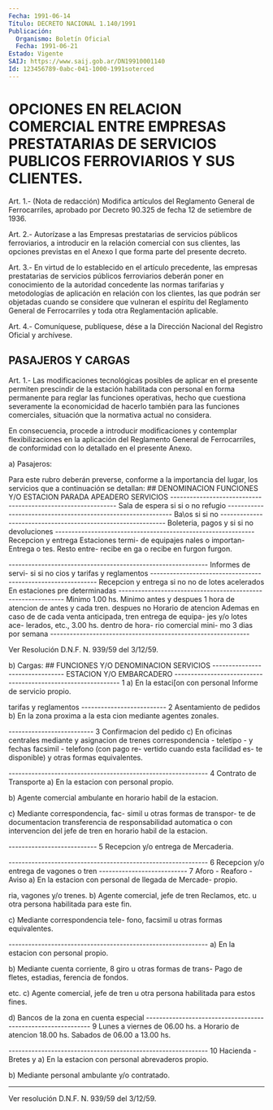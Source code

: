 ```yaml
---
Fecha: 1991-06-14
Título: DECRETO NACIONAL 1.140/1991
Publicación:
  Organismo: Boletín Oficial
  Fecha: 1991-06-21
Estado: Vigente
SAIJ: https://www.saij.gob.ar/DN19910001140
Id: 123456789-0abc-041-1000-1991soterced
---
```

# OPCIONES EN RELACION COMERCIAL ENTRE EMPRESAS PRESTATARIAS DE SERVICIOS PUBLICOS FERROVIARIOS Y SUS CLIENTES.

<a id="1"></a>
Art. 1.- (Nota de redacción) Modifica artículos del Reglamento General  de  Ferrocarriles, aprobado por Decreto 90.325 de fecha 12 de setiembre de 1936.

<a id="2"></a>
Art.  2.-  Autorízase a las Empresas prestatarias de servicios públicos ferroviarios,  a  introducir  en la relación comercial con sus clientes, las opciones previstas en  el Anexo I que forma parte del presente decreto.

<a id="3"></a>
Art. 3.- En virtud de lo establecido en el artículo precedente, las   empresas  prestatarias  de  servicios  públicos  ferroviarios deberán  poner  en  conocimiento  de  la  autoridad  concedente las normas tarifarias y metodologías de aplicación en relación  con los clientes,  las  que  podrán  ser  objetadas cuando se considere que vulneran  el espíritu del Reglamento  General  de  Ferrocarriles  y toda otra Reglamentación aplicable.

<a id="4"></a>
Art. 4.- Comuníquese, publíquese, dése a la Dirección Nacional del Registro Oficial y archívese.

## PASAJEROS Y CARGAS

<a id="1"></a>
Art. 1.- Las modificaciones tecnológicas posibles de aplicar en el presente  permiten  prescindir  de  la  estación  habilitada con personal en forma permanente para reglar las funciones  operativas, hecho que cuestiona severamente la economicidad de hacerlo  también para  las  funciones comerciales, situación que la normativa actual no considera.

En consecuencia,  procede  a introducir modificaciones y contemplar flexibilizaciones  en  la  aplicación  del  Reglamento  General  de Ferrocarriles, de conformidad  con  lo  detallado  en  el  presente Anexo.

a) Pasajeros:

Para  este  rubro  deberán preverse, conforme a la importancia  del lugar, los servicios que a continuación se detallan: ##                                  DENOMINACION FUNCIONES Y/O          ESTACION           PARADA     APEADERO  SERVICIOS ------------------------------------------------------------- Sala de espera           si               si o          no                                          refugio ------------------------------------------------------------- Ba\os                    si               si            no ------------------------------------------------------------- Boleteria, pagos y       si               si            no devoluciones ------------------------------------------------------------- Recepcion y entrega   Estaciones termi- de equipajes          nales o importan-   Entrega o                      tes. Resto entre-   recibe en                      ga o recibe en      furgon                      furgon.

------------------------------------------------------------- Informes de servi-       si               si            no cios y tarifas y reglamentos ------------------------------------------------------------- Recepcion y entrega      si               no            no de lotes acelerados   En estaciones pre                      determinadas -------------------------------------------------------------                      Minimo 1.00 hs.     Minimo                      antes y despues     1 hora                      de atencion de      antes y                      cada tren.          despues       no Horario de atencion   Ademas en caso de   de cada                      venta anticipada,   tren                      entrega de equipa-                      jes y/o lotes ace-                      lerados, etc., 3.00                      hs. dentro de hora-                      rio comercial mini-                      mo 3 dias por semana -------------------------------------------------------------

Ver Resolución D.N.F. N. 939/59 del 3/12/59.

<a id="2"></a>
b) Cargas: ##    FUNCIONES Y/O                    DENOMINACION      SERVICIOS              --------------------------------                              ESTACION Y/O EMBARCADERO -------------------------------------------------------------          1                  a) En la estaci[on con personal Informe de servicio          propio.

tarifas y reglamentos --------------------------          2 Asentamiento de pedidos      b) En la zona proxima a la esta                             cion mediante agentes zonales.

--------------------------          3 Confirmacion del pedido     c) En oficinas centrales mediante y asignacion de trenes      correspondencia - teletipo - y fechas                    facsimil - telefono (con pago re-                            vertido cuando esta facilidad es-                            te disponible) y otras formas                            equivalentes.

-------------------------------------------------------------          4 Contrato de Transporte      a) En la estacion con personal                            propio.

b) Agente comercial ambulante en                            horario habil de la estacion.

c) Mediante correspondencia, fac-                            simil u otras formas de transpor-                            te de documentacion transferencia                            de responsabilidad automatica o                            con intervencion del jefe de tren                            en horario habil de la estacion.

---------------------------          5 Recepcion y/o entrega de Mercaderia.

-------------------------------------------------------------          6 Recepcion y/o entrega de vagones o tren ---------------------------          7 Aforo - Reaforo - Aviso     a) En la estacion con personal de llegada de Mercade-      propio.

ria, vagones y/o trenes.    b) Agente comercial, jefe de tren Reclamos, etc.              u otra persona habilitada para                            este fin.

c) Mediante correspondencia tele-                            fono, facsimil u otras formas                            equivalentes.

-------------------------------------------------------------                               a) En la estacion con personal                               propio.

b) Mediante cuenta corriente,          8                    giro u otras formas de trans- Pago de fletes, estadias,      ferencia de fondos.

etc.                           c) Agente comercial, jefe de                               tren u otra persona habilitada                               para estos fines.

d) Bancos de la zona en cuenta                               especial -------------------------------------------------------------          9                    Lunes a viernes de 06.00 hs. a Horario de atencion            18.00 hs. Sabados de 06.00 a                               13.00 hs.

-------------------------------------------------------------         10 Hacienda - Bretes y            a) En la estacion con personal abrevaderos                    propio.

b) Mediante personal ambulante                               y/o contratado.

-------------------------------------------------------------

Ver resolución D.N.F. N. 939/59 del 3/12/59.